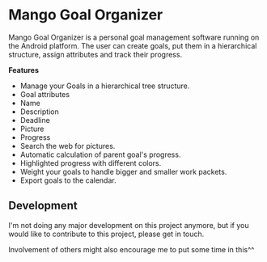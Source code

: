 # Mango Goal Organizer

Mango Goal Organizer is a personal goal management software running on the Android platform. The user can create goals, put them in a hierarchical structure, assign attributes and track their progress.

**Features**
* Manage your Goals in a hierarchical tree structure.
* Goal attributes
* Name
* Description
* Deadline
* Picture
* Progress
* Search the web for pictures.
* Automatic calculation of parent goal's progress.
* Highlighted progress with different colors.
* Weight your goals to handle bigger and smaller work packets.
* Export goals to the calendar.

## Development
I'm not doing any major development on this project anymore, but if you would like to contribute to this project, please get in touch.

Involvement of others might also encourage me to put some time in this^^
